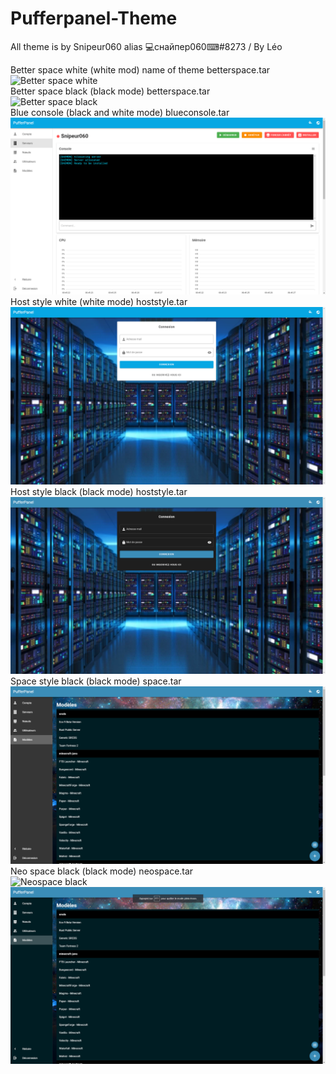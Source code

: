 # Pufferpanel-Theme

All theme is by Snipeur060 alias 💻снайпер060⌨#8273 / By Léo</br>

Better space white (white mod) name of theme betterspace.tar</br>
![Better space white](https://github.com/Snipeur060/Pufferpanel-Theme/blob/main/betspacewh.png)</br>
Better space black (black mode) betterspace.tar</br>
![Better space black](https://github.com/Snipeur060/Pufferpanel-Theme/blob/main/betterspacebla.png)</br>
Blue console (black and white mode) blueconsole.tar</br>
![Blue console](https://github.com/Snipeur060/Pufferpanel-Theme/blob/main/blueconsole.png)</br>
Host style white (white mode) hoststyle.tar</br>
![host white](https://github.com/Snipeur060/Pufferpanel-Theme/blob/main/hosstylewh.png)</br>
Host style black (black mode) hoststyle.tar</br>
![host black](https://github.com/Snipeur060/Pufferpanel-Theme/blob/main/hoststylebla.png)</br>
Space style black (black mode) space.tar</br>
![Space black](https://github.com/Snipeur060/Pufferpanel-Theme/blob/main/spaceblack.png)</br>
Neo space black (black mode) neospace.tar</br>
![Neospace black](https://github.com/Snipeur060/Pufferpanel-Theme/blob/main/neospacebl.png)</br>
![Neospace black](https://github.com/Snipeur060/Pufferpanel-Theme/blob/main/neospaceblack.png)</br>
